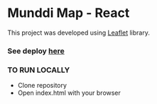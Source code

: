 # Munddi Map - React
This project was developed using [Leaflet](https://leafletjs.com/) library.

### See deploy [here](https://munddi-map.netlify.app/)

### TO RUN LOCALLY
- Clone repository
- Open index.html with your browser


